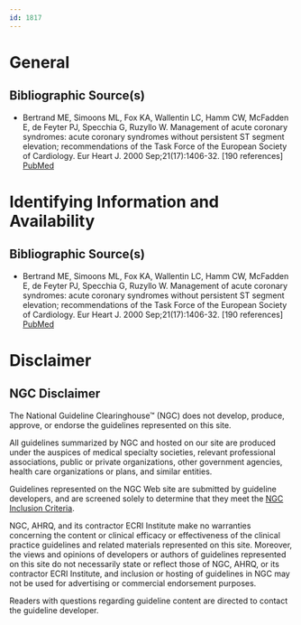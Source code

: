 ```yaml
---
id: 1817
---
```


# General

## Bibliographic Source(s)

- Bertrand ME, Simoons ML, Fox KA, Wallentin LC, Hamm CW, McFadden E, de Feyter PJ, Specchia G, Ruzyllo W. Management of acute coronary syndromes: acute coronary syndromes without persistent ST segment elevation; recommendations of the Task Force of the European Society of Cardiology. Eur Heart J. 2000 Sep;21(17):1406-32. [190 references] [ PubMed ](http://www.ncbi.nlm.nih.gov/entrez/query.fcgi?cmd=Retrieve&db=pubmed&dopt=Abstract&list_uids=10952834)

# Identifying Information and Availability

## Bibliographic Source(s)

- Bertrand ME, Simoons ML, Fox KA, Wallentin LC, Hamm CW, McFadden E, de Feyter PJ, Specchia G, Ruzyllo W. Management of acute coronary syndromes: acute coronary syndromes without persistent ST segment elevation; recommendations of the Task Force of the European Society of Cardiology. Eur Heart J. 2000 Sep;21(17):1406-32. [190 references] [ PubMed ](http://www.ncbi.nlm.nih.gov/entrez/query.fcgi?cmd=Retrieve&db=pubmed&dopt=Abstract&list_uids=10952834)

# Disclaimer

## NGC Disclaimer

The National Guideline Clearinghouse™ (NGC) does not develop, produce, approve, or endorse the guidelines represented on this site.

All guidelines summarized by NGC and hosted on our site are produced under the auspices of medical specialty societies, relevant professional associations, public or private organizations, other government agencies, health care organizations or plans, and similar entities.

Guidelines represented on the NGC Web site are submitted by guideline developers, and are screened solely to determine that they meet the [NGC Inclusion Criteria](/help-and-about/summaries/inclusion-criteria).

NGC, AHRQ, and its contractor ECRI Institute make no warranties concerning the content or clinical efficacy or effectiveness of the clinical practice guidelines and related materials represented on this site. Moreover, the views and opinions of developers or authors of guidelines represented on this site do not necessarily state or reflect those of NGC, AHRQ, or its contractor ECRI Institute, and inclusion or hosting of guidelines in NGC may not be used for advertising or commercial endorsement purposes.

Readers with questions regarding guideline content are directed to contact the guideline developer.

